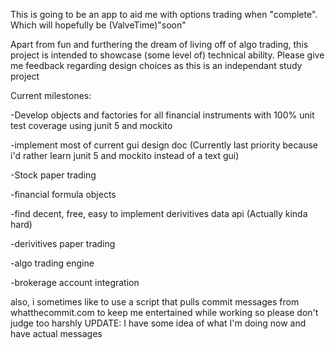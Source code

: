   This is going to be an app to aid me with options trading when "complete". Which will hopefully be (ValveTime)"soon"

  Apart from fun and furthering the dream of living off of algo trading, this project is intended to showcase (some level of) technical ability.
  Please give me feedback regarding design choices as this is an independant study project 

Current milestones:

  -Develop objects and factories for all financial instruments with 100% unit test coverage using junit 5 and mockito
  
  -implement most of current gui design doc (Currently last priority because i'd rather learn junit 5 and mockito instead of a text gui)
  
  -Stock paper trading
  
  -financial formula objects
  
  -find decent, free, easy to implement derivitives data api (Actually kinda hard)
  
  -derivitives paper trading
  
  -algo trading engine
  
  -brokerage account integration
  
  
  
also, i  sometimes like to use a script that pulls commit messages from whatthecommit.com to keep me entertained while working
so please don't judge too harshly UPDATE: I have some idea of what I'm doing now and have actual messages

